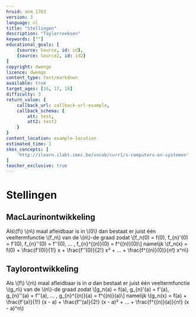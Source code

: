 ```yaml
---
hruid: anm_1703
version: 3
language: nl
title: "Stellingen"
description: "Taylorreeksen"
keywords: [""]
educational_goals: [
    {source: Source, id: id}, 
    {source: Source2, id: id2}
]
copyright: dwengo
licence: dwengo
content_type: text/markdown
available: true
target_ages: [16, 17, 18]
difficulty: 3
return_value: {
    callback_url: callback-url-example,
    callback_schema: {
        att: test,
        att2: test2
    }
}
content_location: example-location
estimated_time: 1
skos_concepts: [
    'http://ilearn.ilabt.imec.be/vocab/curr1/s-computers-en-systemen'
]
teacher_exclusive: true
---
```

# Stellingen

## MacLaurinontwikkeling

Als\\(f\\) \\(n\\) maal afleidbaar is in \\(0\\) dan bestaat er juist één veeltermfunctie \\(f_n\\) van de \\(n\\)-de graad zodat 
\\[f_n(0) = f(0), f_{n}'(0) = f'(0), f_{n}''(0) = f''(0), ... , f_{n}^{(n)}(0) = f^{(n)}(0)\\]
namelijk
\\(f_n(x) = f(0)  + \frac{f'(0)}{1!} x +  \frac{f''(0)}{2!} x² + ... + \frac{f^{(n)}(0)}{n!} x^n\\)

## Taylorontwikkeling

Als \\(f\\) \\(n\\) maal afleidbaar is in $a$ dan bestaat er juist één veeltermfunctie \\(g_n\\) van de \\(n\\)-de graad zodat 
\\[g_n(a) = f(a), g_{n}'(a) = f'(a), g_{n}''(a) = f''(a), ... , g_{n}^{(n)}(a) = f^{(n)}(a)\\]
namelijk
\\(g_n(x) = f(a)  + \frac{f'(a)}{1!} (x - a) +  \frac{f''(a)}{2!} (x - a)² + ... + \frac{f^{(n)}(a)}{n!} (x - a)^n\\)
